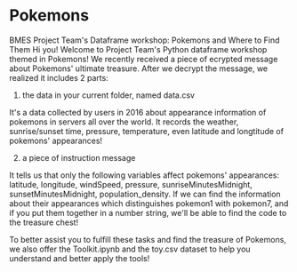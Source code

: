 # Pokemons
BMES Project Team's Dataframe workshop: Pokemons and Where to Find Them
Hi you! Welcome to Project Team's Python dataframe workshop themed in Pokemons! We recently received a piece of ecrypted message about Pokemons' ultimate treasure. After we decrypt the message, we realized it includes 2 parts:

1) the data in your current folder, named data.csv

It's a data collected by users in 2016 about appearance information of pokemons in servers all over the world. It records the weather, sunrise/sunset time, pressure, temperature, even latitude and longtitude of pokemons' appearances!

2) a piece of instruction message

It tells us that only the following variables affect pokemons' appearances: latitude, longitude, windSpeed, pressure, sunriseMinutesMidnight, sunsetMinutesMidnight, population_density. If we can find the information about their appearances which distinguishes pokemon1 with pokemon7, and if you put them together in a number string, we'll be able to find the code to the treasure chest!

To better assist you to fulfill these tasks and find the treasure of Pokemons, we also offer the Toolkit.ipynb and the toy.csv dataset to help you understand and better apply the tools!
